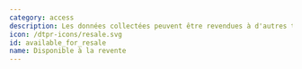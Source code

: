 ```yaml
---
category: access
description: Les données collectées peuvent être revendues à d'autres tiers.
icon: /dtpr-icons/resale.svg
id: available_for_resale
name: Disponible à la revente
---
```

